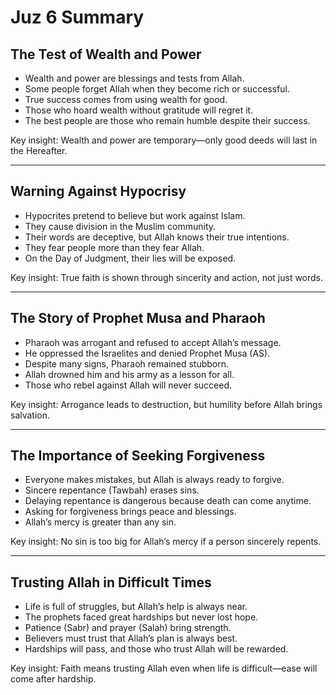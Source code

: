 # Juz 6 Summary

## The Test of Wealth and Power

- Wealth and power are blessings and tests from Allah.
- Some people forget Allah when they become rich or successful.
- True success comes from using wealth for good.
- Those who hoard wealth without gratitude will regret it.
- The best people are those who remain humble despite their success.

Key insight: Wealth and power are temporary—only good deeds will last in the Hereafter.

---

## Warning Against Hypocrisy

- Hypocrites pretend to believe but work against Islam.
- They cause division in the Muslim community.
- Their words are deceptive, but Allah knows their true intentions.
- They fear people more than they fear Allah.
- On the Day of Judgment, their lies will be exposed.

Key insight: True faith is shown through sincerity and action, not just words.

---

## The Story of Prophet Musa and Pharaoh

- Pharaoh was arrogant and refused to accept Allah’s message.
- He oppressed the Israelites and denied Prophet Musa (AS).
- Despite many signs, Pharaoh remained stubborn.
- Allah drowned him and his army as a lesson for all.
- Those who rebel against Allah will never succeed.

Key insight: Arrogance leads to destruction, but humility before Allah brings salvation.

---

## The Importance of Seeking Forgiveness

- Everyone makes mistakes, but Allah is always ready to forgive.
- Sincere repentance (Tawbah) erases sins.
- Delaying repentance is dangerous because death can come anytime.
- Asking for forgiveness brings peace and blessings.
- Allah’s mercy is greater than any sin.

Key insight: No sin is too big for Allah’s mercy if a person sincerely repents.

---

## Trusting Allah in Difficult Times

- Life is full of struggles, but Allah’s help is always near.
- The prophets faced great hardships but never lost hope.
- Patience (Sabr) and prayer (Salah) bring strength.
- Believers must trust that Allah’s plan is always best.
- Hardships will pass, and those who trust Allah will be rewarded.

Key insight: Faith means trusting Allah even when life is difficult—ease will come after hardship.
